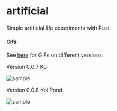 # artificial

Simple artificial life experiments with Rust.

#### Gifs

See [here](./samples) for GIFs on different versions.

Version 0.0.7 Koi

![sample](./samples/v.0.0.7-koi.gif)

Version 0.0.8 Koi Pond

![sample](./samples/v.0.0.8-koi-pond.gif)
